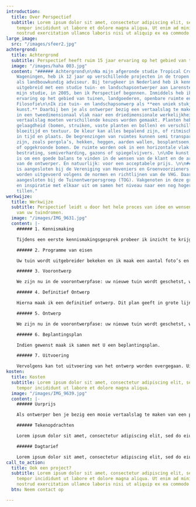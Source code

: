 ```yaml
---
introduction:
  title: Over Perspectief
  subtitle: Lorem ipsum dolor sit amet, consectetur adipiscing elit, sed do eiusmod
    tempor incididunt ut labore et dolore magna aliqua. Ut enim ad minim veniam, quis
    nostrud exercitation ullamco laboris nisi ut aliquip ex ea commodo consequat.
large_image:
  src: "/images/sfeer2.jpg"
achtergrond:
  title: Achtergrond
  subtitle: Perspectief heeft ruim 15 jaar ervaring op het gebied van tuin- en landschapsontwerp.
  image: "/images/haha 003.jpg"
  content: "###### Achtergrond\n\nNa mijn afgeronde studie Tropical Crop Science in
    Wageningen, heb ik 12 jaar op verschillende projecten in de tropen gewerkt, o.a.
    als landbouwkundig adviseur. Bij terugkeer in Nederland heb ik kennis en vaardigheden
    uitgebreid met een studie tuin- en landschapsontwerper aan Larenstein. Halverwege
    mijn studie, in 2005, ben ik Perspectief begonnen. Inmiddels heb ik ruim 15 jaar
    ervaring op het gebied van tuinen, landgoederen, openbare ruimte en kunst.\n\n######
    Filosofie\n\nIk zie tuin- en landschapsonwerp als **een uniek stukje levendige
    kunst.** Daarbij ben je als ontwerper bezig een vertaalslag te maken van een plan
    in een tweedimensionaal vlak naar een driedimensionale werkelijkheid. Binnen deze
    vertaalslag moeten verschillende keuzes worden gemaakt. Planten hebben een verticale
    gelaagdheid (bomen, struiken, vaste planten en bollen) en verschillen in kleur,
    bloeitijd en textuur. De kleur kan alles bepalend zijn, of ritmisch terug komen
    in tijd en plaats. De begrenzingen van ruimtes kunnen semi transparant of solide
    zijn, zoals pergola’s, hekken, heggen, aarden wallen, bosplantsoen, struikmassa’s
    of opgekroonde bomen. De ruimte worden ook in een horizontale vlak gevuld met
    bestrating, semiverharding, gazons of spiegelvijvers. \n\nDe kunst van het ontwerp
    is om een goede balans te vinden in de wensen van de klant en de artistieke ideeën
    van de ontwerper. En natuurlijk: voor een acceptabele prijs. \n\n###### Brancheverenigingen\n\nPerspectief
    is aangesloten bij de Vereniging van Hoveniers en Groenvoorzieners (VHG). Projecten
    worden uitgevoerd volgens de normen en richtlijnen van de VHG. Daarnaast is Perspectief
    aangesloten bij de Tuinontwerpersgroep (TOG). Vakgenoten in deze groep delen kennis
    en inspiratie met elkaar uit om samen het niveau naar een nog hoger niveau te
    tillen."
werkwijze:
  title: Werkwijze
  subtitle: Perspectief leidt u door het hele proces van idee en wensen tot realisatie
    van uw tuindromen.
  image: "/images/IMG_9631.jpg"
  content: |-
    ###### 1. Kennismaking

    Tijdens een eerste kennismakingsgesprek probeer ik inzicht te krijgen in uw ideeën over de huidige tuin en uw droomtuin. Het is prettig als U voorbeelden zoals plaatjes of foto’s uit tijdschriften beschikbaar heeft.

    ###### 2. Programme van eisen

    Uw tuin wordt uitgebreider bekeken en ik maak een aantal foto’s en ruwe schetsen. Als we het eens worden over de sterke en zwakke punten van uw tuin, stellen we samen een programma van eisen op.

    ###### 3. Voorontwerp

    We zijn nu in de voorontwerpfase: uw nieuwe tuin wordt geschetst, waarin uw wensen tot uitdrukking komen. Heel vaak is een kadaster kopie van uw grond en huis een goede basis voor de schaal voor het autocad bestand.

    ###### 4. Definitief Ontwerp

    Hierna maak ik een definitief ontwerp. Dit plan geeft in grote lijnen weer waar bomen, struiken heesters, borders, paden en terrassen zullen komen.

    ###### 5. Ontwerp

    We zijn nu in de voorontwerpfase: uw nieuwe tuin wordt geschetst, waarin uw wensen tot uitdrukking komen. Heel vaak is een kadaster kopie van uw grond en huis een goede basis voor de schaal voor het autocad bestand.

    ###### 6. Beplantingsplan

    Indien gewenst maak ik samen met U een beplantingsplan.

    ###### 7. Uitvoering

    Vervolgens kan tot uitvoering van het ontwerp worden overgegaan. Uiteraard bespreken we vóór de tijd wat U eventueel zelf wilt of kunt doen.
kosten:
  title: Kosten
  subtitle: Lorem ipsum dolor sit amet, consectetur adipiscing elit, sed do eiusmod
    tempor incididunt ut labore et dolore magna aliqua.
  image: "/images/IMG_9639.jpg"
  content: |-
    ###### Uurprijs

    Als ontwerper ben je bezig een mooie vertaalslag te maken van een plan in een tweedimensionaal vlak naar een driedimensionale werkelijkheid. In deze virtuele wereld heb je te maken met de ruimte indelen naar een menselijke maat met voornamelijk planten. Deze planten hebben een verticale gelaagdheid (bomen, struiken, vaste planten en bollen) en verschillen in kleur, bloeitijd en textuur. De kleur kan alles bepalend zijn, of ritmisch terug komen in tijd en plaats

    ###### Tekenopdrachten

    Lorem ipsum dolor sit amet, consectetur adipiscing elit, sed do eiusmod tempor incididunt ut labore et dolore magna aliqua. Ut enim ad minim veniam, quis nostrud exercitation ullamco laboris nisi ut aliquip ex ea commodo consequat.

    ###### Dagtarief

    Lorem ipsum dolor sit amet, consectetur adipiscing elit, sed do eiusmod tempor incididunt ut labore et dolore magna aliqua. Ut enim ad minim veniam, quis nostrud exercitation ullamco laboris nisi ut aliquip ex ea commodo consequat.
call_to_action:
  title: Ook een project?
  subtitle: Lorem ipsum dolor sit amet, consectetur adipiscing elit, sed do eiusmod
    tempor incididunt ut labore et dolore magna aliqua. Ut enim ad minim veniam, quis
    nostrud exercitation ullamco laboris nisi ut aliquip ex ea commodo consequat.
  btn: Neem contact op

---
```

